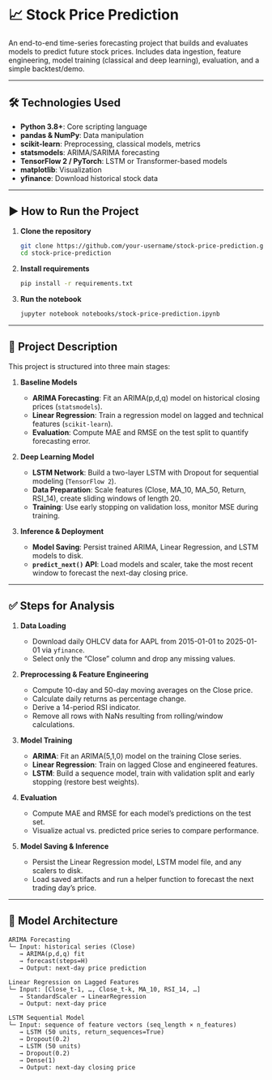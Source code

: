 # 📈 Stock Price Prediction

An end-to-end time-series forecasting project that builds and evaluates models to predict future stock prices. Includes data ingestion, feature engineering, model training (classical and deep learning), evaluation, and a simple backtest/demo.

---

## 🛠 Technologies Used

- **Python 3.8+**: Core scripting language  
- **pandas & NumPy**: Data manipulation  
- **scikit-learn**: Preprocessing, classical models, metrics  
- **statsmodels**: ARIMA/SARIMA forecasting  
- **TensorFlow 2 / PyTorch**: LSTM or Transformer-based models  
- **matplotlib**: Visualization  
- **yfinance**: Download historical stock data  

---

## ▶️ How to Run the Project

1. **Clone the repository**  
   ```bash
   git clone https://github.com/your-username/stock-price-prediction.git
   cd stock-price-prediction

2. **Install requirements**
   ```bash
   pip install -r requirements.txt

3. **Run the notebook**
   ```bash
   jupyter notebook notebooks/stock-price-prediction.ipynb

---

## 📂 Project Description

This project is structured into three main stages:

1. **Baseline Models**  
   - **ARIMA Forecasting**: Fit an ARIMA(p,d,q) model on historical closing prices (`statsmodels`).  
   - **Linear Regression**: Train a regression model on lagged and technical features (`scikit-learn`).  
   - **Evaluation**: Compute MAE and RMSE on the test split to quantify forecasting error.

2. **Deep Learning Model**  
   - **LSTM Network**: Build a two-layer LSTM with Dropout for sequential modeling (`TensorFlow 2`).  
   - **Data Preparation**: Scale features (Close, MA_10, MA_50, Return, RSI_14), create sliding windows of length 20.  
   - **Training**: Use early stopping on validation loss, monitor MSE during training.

3. **Inference & Deployment**  
   - **Model Saving**: Persist trained ARIMA, Linear Regression, and LSTM models to disk.  
   - **`predict_next()` API**: Load models and scaler, take the most recent window to forecast the next-day closing price.

---

## ✅ Steps for Analysis

1. **Data Loading**  
   - Download daily OHLCV data for AAPL from 2015-01-01 to 2025-01-01 via `yfinance`.  
   - Select only the “Close” column and drop any missing values.  

2. **Preprocessing & Feature Engineering**  
   - Compute 10-day and 50-day moving averages on the Close price.  
   - Calculate daily returns as percentage change.  
   - Derive a 14-period RSI indicator.  
   - Remove all rows with NaNs resulting from rolling/window calculations.  

3. **Model Training**  
   - **ARIMA**: Fit an ARIMA(5,1,0) model on the training Close series.  
   - **Linear Regression**: Train on lagged Close and engineered features.  
   - **LSTM**: Build a sequence model, train with validation split and early stopping (restore best weights).  

4. **Evaluation**  
   - Compute MAE and RMSE for each model’s predictions on the test set.  
   - Visualize actual vs. predicted price series to compare performance.  

5. **Model Saving & Inference**  
   - Persist the Linear Regression model, LSTM model file, and any scalers to disk.  
   - Load saved artifacts and run a helper function to forecast the next trading day’s price.  


---

## 🧠 Model Architecture

```text
ARIMA Forecasting
└─ Input: historical series (Close)
   → ARIMA(p,d,q) fit
   → forecast(steps=H)
   → Output: next-day price prediction

Linear Regression on Lagged Features
└─ Input: [Close_t-1, …, Close_t-k, MA_10, RSI_14, …]
   → StandardScaler → LinearRegression
   → Output: next-day price

LSTM Sequential Model
└─ Input: sequence of feature vectors (seq_length × n_features)
   → LSTM (50 units, return_sequences=True)
   → Dropout(0.2)
   → LSTM (50 units)
   → Dropout(0.2)
   → Dense(1)
   → Output: next-day closing price

